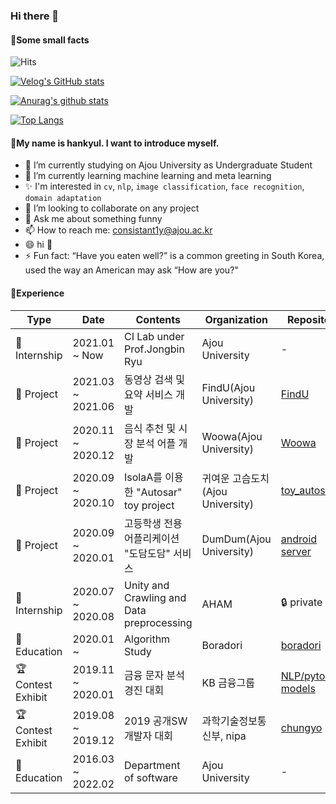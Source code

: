 ### Hi there 👋  

#### 🍿Some small facts

![Hits](https://hits.seeyoufarm.com/api/count/incr/badge.svg?url=https%3A%2F%2Fgithub.com%2Fhankyul2&count_bg=%2379C83D&title_bg=%23555555&icon=&icon_color=%23E7E7E7&title=hits&edge_flat=false)

[![Velog's GitHub stats](https://velog-readme-stats.vercel.app/api/badge?name=hankyul2)](https://velog.io/@hankyul2) 


[![Anurag's github stats](https://github-readme-stats.vercel.app/api?username=hankyul2&count_private=true&show_icons=true&theme=radical)](https://github.com/anuraghazra/github-readme-stats)


[![Top Langs](https://github-readme-stats.vercel.app/api/top-langs/?username=hankyul2&layout=compact&theme=radical)](https://github.com/anuraghazra/github-readme-stats)

#### 🍕My name is hankyul. I want to introduce myself.

- 🔭 I’m currently studying on Ajou University as Undergraduate Student
- 🌱 I’m currently learning machine learning and meta learning
- ✨ I'm interested in `cv`, `nlp`, `image classification`, `face recognition`, `domain adaptation`
- 👯 I’m looking to collaborate on any project
- 💬 Ask me about something funny
- 📫 How to reach me: consistant1y@ajou.ac.kr
- 😄 hi 👋
- ⚡ Fun fact: “Have you eaten well?” is a common greeting in South Korea, used the way an American may ask “How are you?"

#### 🍙Experience

| Type              | Date              | Contents                                     | Organization                     | Repository                                                   |
| ----------------- | ----------------- | -------------------------------------------- | -------------------------------- | ------------------------------------------------------------ |
| 🏢 Internship      | 2021.01 ~ Now     | CI Lab under Prof.Jongbin Ryu            | Ajou University                  | -                                                            |
| 🎡 Project         | 2021.03 ~ 2021.06 | 동영상 검색 및 요약 서비스 개발             | FindU(Ajou University)           | [FindU](https://github.com/SWCapstone2021/WebPage) |
| 🎡 Project         | 2020.11 ~ 2020.12 | 음식 추천 및 시장 분석 어플 개발             | Woowa(Ajou University)           | [Woowa](https://github.com/hankyul-needs-girfriends/woowa-android-main-) |
| 🎡 Project         | 2020.09 ~ 2020.10 | IsolaA를 이용한 "Autosar" toy project        | 귀여운 고슴도치(Ajou University) | [toy_autosar](https://github.com/hankyul2/toy_autosar)       |
| 🎡 Project         | 2020.09 ~ 2020.01 | 고등학생 전용 어플리케이션 "도담도담" 서비스 | DumDum(Ajou University)          | [android](https://github.com/Algostu/dodam-android) [server](https://github.com/Algostu/dodam-appserver) |
| 🏢 Internship      | 2020.07 ~ 2020.08 | Unity and Crawling and Data preprocessing    | AHAM                             | 🔒 private                                                    |
| 🏫 Education       | 2020.01 ~         | Algorithm Study                              | Boradori                         | [boradori](https://github.com/Algostu/boradori)              |
| 🏆 Contest Exhibit | 2019.11 ~ 2020.01 | 금융 문자 분석 경진 대회                     | KB 금융그룹                      | [NLP/pytorch-models](https://github.com/Rhcsky/Rhcsky/tree/master/ML/Deep_Learning/NLP/pytorch-models) |
| 🏆 Contest Exhibit | 2019.08 ~ 2019.12 | 2019 공개SW 개발자 대회                      | 과학기술정보통신부, nipa         | [chungyo](https://github.com/hankyul2/chungyo)               |
| 🏫 Education       | 2016.03 ~ 2022.02 | Department of software                       | Ajou University                  | -                                                            |

